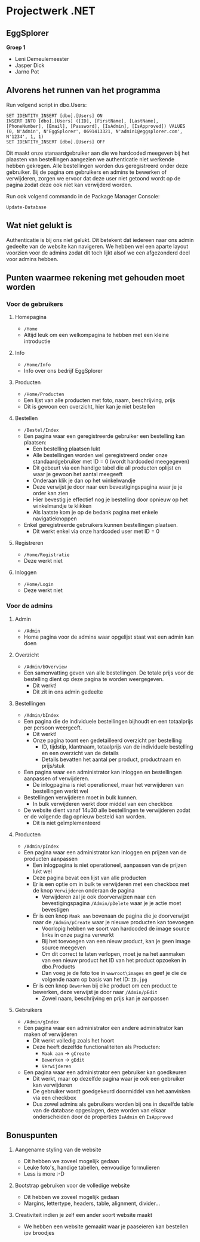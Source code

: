 # Projectwerk .NET
## EggSplorer
**Groep 1**
- Leni Demeulemeester
- Jasper Dick
- Jarno Pot


## Alvorens het runnen van het programma
Run volgend script in dbo.Users:
```
SET IDENTITY_INSERT [dbo].[Users] ON
INSERT INTO [dbo].[Users] ([ID], [FirstName], [LastName], [PhoneNumber], [Email], [Password], [IsAdmin], [IsApproved]) VALUES (0, N'Admin', N'EggSplorer', 0691413321, N'admin1@eggsplorer.com', N'1234', 1, 1)
SET IDENTITY_INSERT [dbo].[Users] OFF
```
Dit maakt onze stanaardgebruiker aan die we hardcoded meegeven bij het plaasten van bestellingen aangezien we authenticatie niet werkende hebben gekregen.
Alle bestellingen worden dus geregistreerd onder deze gebruiker.
Bij de pagina om gebruikers en admins te bewerken of verwijderen, zorgen we ervoor dat deze user niet getoond wordt op de pagina zodat deze ook niet kan verwijderd worden.

Run ook volgend commando in de Package Manager Console:
```
Update-Database
```


## Wat niet gelukt is
Authenticatie is bij ons niet gelukt.
Dit betekent dat iedereen naar ons admin gedeelte van de website kan navigeren.
We hebben wel een aparte layout voorzien voor de admins zodat dit toch lijkt alsof we een afgezonderd deel voor admins hebben.


## Punten waarmee rekening met gehouden moet worden
### Voor de gebruikers
1. Homepagina
	- `/Home`
	- Altijd leuk om een welkompagina te hebben met een kleine introductie

2. Info
	- `/Home/Info`
	- Info over ons bedrijf EggSplorer

3. Producten
	- `/Home/Producten`
	- Een lijst van alle producten met foto, naam, beschrijving, prijs
	- Dit is gewoon een overzicht, hier kan je niet bestellen

4. Bestellen
	- `/Bestel/Index`
	- Een pagina waar een geregistreerde gebruiker een bestelling kan plaatsen:
		- Een bestelling plaatsen lukt
		- Alle bestellingen worden wel geregistreerd onder onze standaardgebruiker met ID = 0 (wordt hardcoded meegegeven)
		- Dit gebeurt via een handige tabel die all producten oplijst en waar je gewoon het aantal meegeeft
		- Onderaan klik je dan op het winkelwandje 
		- Deze verwijst je door naar een bevestigingspagina waar je je order kan zien
		- Hier bevestig je effectief nog je bestelling door opnieuw op het winkelmandje te klikken
		- Als laatste kom je op de bedank pagina met enkele navigatieknoppen
	- Enkel geregistreerde gebruikers kunnen bestellingen plaatsen. 
		- Dit werkt enkel via onze hardcoded user met ID = 0

5. Registreren
	- `/Home/Registratie`
	- Deze werkt niet

6. Inloggen
	- `/Home/Login`
	- Deze werkt niet

### Voor de admins
1. Admin
	- `/Admin`
	- Home pagina voor de admins waar opgelijst staat wat een admin kan doen

2. Overzicht
	- `/Admin/bOverview`
	- Een samenvatting geven van alle bestellingen. De totale prijs voor de bestelling dient op deze pagina te worden weergegeven.
		- Dit werkt!
		- Dit zit in ons admin gedeelte

3. Bestellingen
	- `/Admin/bIndex`
	- Een pagina die de individuele bestellingen bijhoudt en een totaalprijs per persoon weergeeft.
		- Dit werkt!
		- Onze pagina toont een gedetailleerd overzicht per bestelling
			- ID, tijdstip, klantnaam, totaalprijs van de individuele bestelling en een overzicht van de details
			- Details bevatten het aantal per product, productnaam en prijs/stuk			
	- Een pagina waar een administrator kan inloggen en bestellingen aanpassen of verwijderen. 
		- De inlogpagina is niet operationeel, maar het verwijderen van bestellingen werkt wel
	- Bestellingen verwijderen moet in bulk kunnen.
		- In bulk verwijderen werkt door middel van een checkbox
	- De website dient vanaf 14u30 alle bestellingen te verwijderen zodat er de volgende dag opnieuw besteld kan worden. 
		- Dit is niet geïmplementeerd

6. Producten
	- `/Admin/pIndex`
	- Een pagina waar een administrator kan inloggen en prijzen van de producten aanpassen
		- Een inlogpagina is niet operationeel, aanpassen van de prijzen lukt wel
		- Deze pagina bevat een lijst van alle producten
		- Er is een optie om in bulk te verwijderen met een checkbox met de knop `Verwijderen` onderaan de pagina
			- Verwijderen zal je ook doorverwijzen naar een bevestigingspagina `/Admin/pDelete` waar je je actie moet bevestigen
		- Er is een knop `Maak aan` bovenaan de pagina die je doorverwijst naar de `/Admin/pCreate` waar je nieuwe producten kan toevoegen
			- Voorlopig hebben we soort van hardcoded de image source links in onze pagina verwerkt
			- Bij het toevoegen van een nieuw product, kan je geen image source meegeven
			- Om dit correct te laten verlopen, moet je na het aanmaken van een nieuw product het ID van het product opzoeken in dbo.Products
			- Dan voeg je de foto toe in `wwwroot\images` en geef je die de volgende naam op basis van het ID: `ID.jpg`
		- Er is een knop `Bewerken`	bij elke product om een product te bewerken, deze verwijst je door naar `/Admin/pEdit`
			- Zowel naam, beschrijving en prijs kan je aanpassen

7. Gebruikers
	- `/Admin/gIndex`
	- Een pagina waar een administrator een andere administrator kan maken of verwijderen
		- Dit werkt volledig zoals het hoort
		- Deze heeft dezelfde functionaliteiten als Producten: 
			- `Maak aan` -> `gCreate`
			- `Bewerken` -> `gEdit`
			- `Verwijderen`
	- Een pagina waar een administrator een gebruiker kan goedkeuren
		- Dit werkt, maar op dezelfde pagina waar je ook een gebruiker kan verwijderen
		- De gebruiker wordt goedgekeurd doormiddel van het aanvinken via een checkbox
		- Dus zowel admins als gebruikers worden bij ons in dezelfde table van de database opgeslagen, deze worden van elkaar onderscheiden door de properties `IsAdmin` en `IsApproved`


## Bonuspunten
1. Aangename styling van de website
	- Dit hebben we zoveel mogelijk gedaan
	- Leuke foto's, handige tabellen, eenvoudige formulieren
	- Less is more :-D

2. Bootstrap gebruiken voor de volledige website
	- Dit hebben we zoveel mogelijk gedaan
	- Margins, lettertype, headers, table, alignment, divider...

3. Creativiteit indien je zelf een ander soort website maakt
    - We hebben een website gemaakt waar je paaseieren kan bestellen ipv broodjes